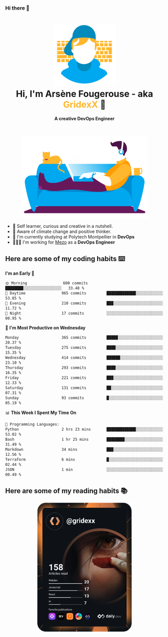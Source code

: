 ### Hi there 👋

<!--
**GridexX/gridexx** is a ✨ _special_ ✨ repository because its `README.md` (this file) appears on your GitHub profile.

Here are some ideas to get you started:

- 🔭 I’m currently working on ...
- 🌱 I’m currently learning ...
- 👯 I’m looking to collaborate on ...
- 🤔 I’m looking for help with ...
- 💬 Ask me about ...
- 📫 How to reach me: ...
- 😄 Pronouns: ...
- ⚡ Fun fact: ...
-->


<!-- Header -->
<h1 align="center">
  <img src="./images/user_profile.png" width="200">
  <br>
  Hi, I'm Arsène Fougerouse - aka <span style="color:#ffb72e">GridexX</span> 👋
</h1>


<p align="center">
  <b>A creative DevOps Engineer </b>
</p>
<br/>
<p align="center">
  <img src="./images/man_couch.png" width="400">
</p>

- 🎨 Self learner, curious and creative in a nutshell. 
- 🌱 Aware of climate change and positive thinker.
- 📕 I'm currently studying at Polytech Montpellier in **DevOps**
- 👨🏻‍💻 I'm working for [Mezo](https://meso-lr.umontpellier.fr/) as a **DevOps Engineer**


## Here are some of my coding habits ⌨️

<!-- Add a section about tech and Ops stack
  Like this one : https://github.com/Xanthus58#-tech-stack
-->
<!--START_SECTION:waka-->
**I'm an Early 🐤** 

```text
🌞 Morning                600 commits         ████████░░░░░░░░░░░░░░░░░   33.48 % 
🌆 Daytime                965 commits         █████████████░░░░░░░░░░░░   53.85 % 
🌃 Evening                210 commits         ███░░░░░░░░░░░░░░░░░░░░░░   11.72 % 
🌙 Night                  17 commits          ░░░░░░░░░░░░░░░░░░░░░░░░░   00.95 % 
```
📅 **I'm Most Productive on Wednesday** 

```text
Monday                   365 commits         █████░░░░░░░░░░░░░░░░░░░░   20.37 % 
Tuesday                  275 commits         ████░░░░░░░░░░░░░░░░░░░░░   15.35 % 
Wednesday                414 commits         ██████░░░░░░░░░░░░░░░░░░░   23.10 % 
Thursday                 293 commits         ████░░░░░░░░░░░░░░░░░░░░░   16.35 % 
Friday                   221 commits         ███░░░░░░░░░░░░░░░░░░░░░░   12.33 % 
Saturday                 131 commits         ██░░░░░░░░░░░░░░░░░░░░░░░   07.31 % 
Sunday                   93 commits          █░░░░░░░░░░░░░░░░░░░░░░░░   05.19 % 
```


📊 **This Week I Spent My Time On** 

```text
💬 Programming Languages: 
Python                   2 hrs 23 mins       █████████████░░░░░░░░░░░░   53.02 % 
Bash                     1 hr 25 mins        ████████░░░░░░░░░░░░░░░░░   31.49 % 
Markdown                 34 mins             ███░░░░░░░░░░░░░░░░░░░░░░   12.56 % 
Terraform                6 mins              █░░░░░░░░░░░░░░░░░░░░░░░░   02.44 % 
JSON                     1 min               ░░░░░░░░░░░░░░░░░░░░░░░░░   00.49 % 
```


<!--END_SECTION:waka-->

## Here are some of my reading habits 📚
<div  align="center">
  <img src="./images/devcard.svg" width="300">
</div>
